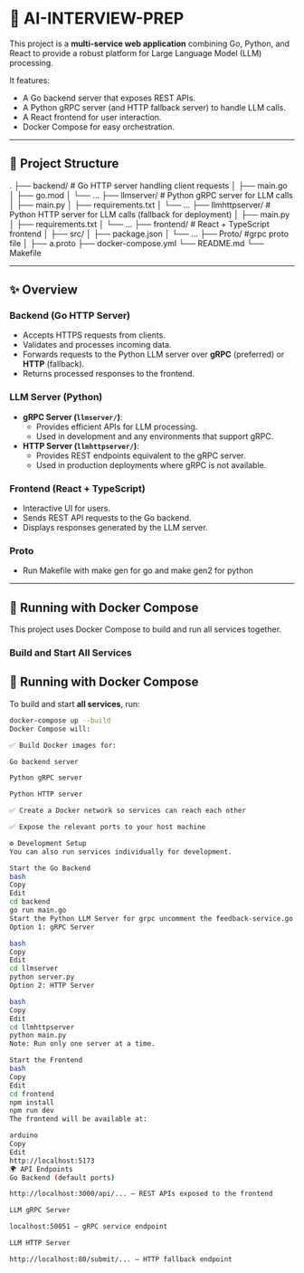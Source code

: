 # 🧠 AI-INTERVIEW-PREP

This project is a **multi-service web application** combining Go, Python, and React to provide a robust platform for Large Language Model (LLM) processing.

It features:

- A Go backend server that exposes REST APIs.
- A Python gRPC server (and HTTP fallback server) to handle LLM calls.
- A React frontend for user interaction.
- Docker Compose for easy orchestration.

---

## 📂 Project Structure

.
├── backend/ # Go HTTP server handling client requests
│ ├── main.go
│ ├── go.mod
│ └── ...
├── llmserver/ # Python gRPC server for LLM calls
│ ├── main.py
│ ├── requirements.txt
│ └── ...
├── llmhttpserver/ # Python HTTP server for LLM calls (fallback for deployment)
│ ├── main.py
│ ├── requirements.txt
│ └── ...
├── frontend/ # React + TypeScript frontend
│ ├── src/
│ ├── package.json
│ └── ...
├── Proto/ #grpc proto file
│ ├── a.proto
├── docker-compose.yml
└── README.md
└── Makefile


---

## ✨ Overview

### Backend (Go HTTP Server)

- Accepts HTTPS requests from clients.
- Validates and processes incoming data.
- Forwards requests to the Python LLM server over **gRPC** (preferred) or **HTTP** (fallback).
- Returns processed responses to the frontend.

### LLM Server (Python)

- **gRPC Server (`llmserver/`)**:
  - Provides efficient APIs for LLM processing.
  - Used in development and any environments that support gRPC.
- **HTTP Server (`llmhttpserver/`)**:
  - Provides REST endpoints equivalent to the gRPC server.
  - Used in production deployments where gRPC is not available.

### Frontend (React + TypeScript)

- Interactive UI for users.
- Sends REST API requests to the Go backend.
- Displays responses generated by the LLM server.

### Proto 
- Run Makefile with make gen for go and make gen2 for python
---

## 🐳 Running with Docker Compose

This project uses Docker Compose to build and run all services together.

### Build and Start All Services

## 🐳 Running with Docker Compose

To build and start **all services**, run:

```bash
docker-compose up --build
Docker Compose will:

✅ Build Docker images for:

Go backend server

Python gRPC server 

Python HTTP server

✅ Create a Docker network so services can reach each other

✅ Expose the relevant ports to your host machine

⚙️ Development Setup
You can also run services individually for development.

Start the Go Backend
bash
Copy
Edit
cd backend
go run main.go
Start the Python LLM Server for grpc uncomment the feedback-service.go and comment http version
Option 1: gRPC Server

bash
Copy
Edit
cd llmserver
python server.py
Option 2: HTTP Server

bash
Copy
Edit
cd llmhttpserver
python main.py
Note: Run only one server at a time.

Start the Frontend
bash
Copy
Edit
cd frontend
npm install
npm run dev
The frontend will be available at:

arduino
Copy
Edit
http://localhost:5173
🌍 API Endpoints
Go Backend (default ports)

http://localhost:3000/api/... – REST APIs exposed to the frontend

LLM gRPC Server

localhost:50051 – gRPC service endpoint

LLM HTTP Server

http://localhost:80/submit/... – HTTP fallback endpoint
